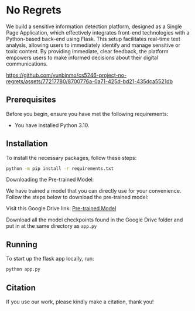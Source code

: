 # No Regrets

We build a sensitive information detection platform, designed as a Single Page Application, which effectively integrates front-end technologies with a Python-based back-end using Flask. This setup facilitates real-time text analysis, allowing users to immediately identify and manage sensitive or toxic content. By providing immediate, clear feedback, the platform empowers users to make informed decisions about their digital communications.

https://github.com/yunbinmo/cs5246-project-no-regrets/assets/77217780/8700776a-0a71-425d-bd21-435dca5521db

## Prerequisites


Before you begin, ensure you have met the following requirements:
- You have installed Python 3.10.

## Installation

To install the necessary packages, follow these steps:

```bash
python -m pip install -r requirements.txt
```

Downloading the Pre-trained Model:

We have trained a model that you can directly use for your convenience. Follow the steps below to download the pre-trained model:

Visit this Google Drive link: [Pre-trained Model](https://drive.google.com/drive/folders/1A67bpS8tLUfaB7-ePzvMWIHg88hFgFQY?usp=sharing)

Download all the model checkpoints found in the Google Drive folder and put in at the same directory as `app.py`

## Running

To start up the flask app locally, run:

```bash
python app.py
```

## Citation
If you use our work, please kindly make a citation, thank you!

